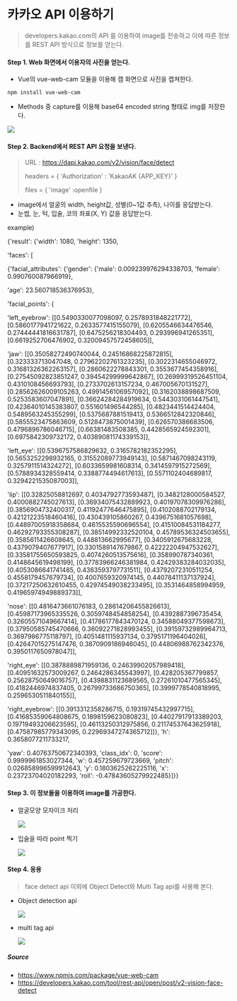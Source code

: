 # 카카오 API 이용하기

> developers.kakao.com의 API 를 이용하여 image를 전송하고 이에 따른 정보를 REST API 방식으로 정보를 얻는다.



#### Step 1. Web 화면에서 이용자의 사진을 얻는다.

* Vue의 vue-web-cam 모듈을 이용해 캠 화면으로 사진을 캡쳐한다.

```
npm install vue-web-cam
```



* Methods 중 capture를 이용해 base64 encoded string 형태로 img를 저장한다.



![](vue-web-cam.png)



#### Step 2. Backend에서 REST API 요청을 보낸다.

> URL : https://dapi.kakao.com/v2/vision/face/detect
>
> headers = { 'Authorization' : 'KakaoAK {APP_KEY}' }
>
> files = { 'image' :openfile }



* image에서 얼굴의 width, height값, 성별(0~1값 추측), 나이를 응답받는다.
* 눈썹, 눈, 턱, 입술, 코의 좌표(X, Y) 값을 응답받는다.



example)

{'result': {'width': 1080, 'height': 1350, 

'faces': [

{'facial_attributes': {'gender': {'male': 0.009239976294338703, 'female': 0.990760087966919}, 

'age': 23.560718536376953}, 

'facial_points': {

'left_eyebrow': [[0.5490330077098097, 0.2578931848221772], [0.5860177941721622, 0.2633577415155079], [0.6205546634476546, 0.27444441816631787], [0.6475256218304493, 0.293996941265351], [0.6619252706476902, 0.32009457572458605]], 

'jaw': [[0.35058272490740044, 0.24516868225872815], [0.323333713047048, 0.27962202761323235], [0.3022314655046972, 0.31681326362263157], [0.2860622278843301, 0.3553677454358916], [0.27545092823851247, 0.39454299999642867], [0.26999319526451104, 0.4310108456693793], [0.2733702613157234, 0.467005670131527], [0.28562626009105263, 0.4991456106957092], [0.3162038898687509, 0.5253583607047891], [0.36624284284919634, 0.5443031061447541], [0.42364010145383807, 0.551601496544285], [0.4823441514424404, 0.5489563245355299], [0.5375687881519413, 0.5366512842320846], [0.5855523475863609, 0.5128473875001439], [0.626570386683506, 0.4796896786046715], [0.66381483508385, 0.4428565924592301], [0.6975842309732172, 0.40389081174339153]], 

'left_eye': [[0.5396757586829632, 0.3165782182352295], [0.5653252298932165, 0.31552089773949143], [0.5871467098243119, 0.3257911514324272], [0.6033659981608314, 0.3414597915272569], [0.5788934328559414, 0.3388774494617613], [0.5571102404689817, 0.3294221535087003]], 

'lip': [[0.32825058812697, 0.4034792773593487], [0.3482128000584527, 0.4000882745027613], [0.36934075432889923, 0.40197078309976286], [0.3856904732400317, 0.41192477646475895], [0.4102088702179134, 0.42121223518460416], [0.430439105860267, 0.4396751681057698], [0.44897005918358684, 0.4615535590696554], [0.41510084531184277, 0.46292793355308287], [0.38514992332520104, 0.45789536324503655], [0.3585611426608645, 0.448813662995677], [0.3405912675683228, 0.4379079407677917], [0.3301589147679867, 0.42222204947532627], [0.33581755650593825, 0.4074260513575616], [0.358990787340361, 0.4148645619498199], [0.37783966246381984, 0.42429383284032035], [0.4053086641741485, 0.4363593797731511], [0.43792072310511254, 0.4558179457679734], [0.4007659320974145, 0.44078411137137924], [0.37217250632610455, 0.42974549038233495], [0.3531464858994959, 0.41965974949889373]], 

'nose': [[0.4816473661076183, 0.28614206455826613], [0.45987173965335526, 0.3059748454858254], [0.4392887396735454, 0.32605571049667414], [0.41786177843470124, 0.34588049377598673], [0.37950585745470666, 0.36092271828993455], [0.39159732989964713, 0.3697986775118797], [0.4051481115937134, 0.3795171196404026], [0.42647015275147476, 0.3870909186946045], [0.44806988762342376, 0.3950117650978047]], 

'right_eye': [[0.3878889871959136, 0.24639902057989418], [0.40951632573009267, 0.2464286345543997], [0.428205367799857, 0.25628750649016757], [0.4398831123689565, 0.27261010477565345], [0.4182446974837405, 0.26799733686750365], [0.3999778540818995, 0.2596530511840155]], 

'right_eyebrow': [[0.3913312358286715, 0.19319745432997715], [0.41685359064808675, 0.1898159623080823], [0.44027917913389203, 0.19719493206623595], [0.46113250312975856, 0.21174537643625918], [0.47587985779343095, 0.22969347274365712]]}, 'h': 0.3658077211733217, 

'yaw': 0.40763750672340393, 'class_idx': 0, 'score': 0.9999961853027344, 'w': 0.457259679723669, 'pitch': 0.026858996599912643, 'y': 0.1803625262225116, 'x': 0.23723704020182293, 'roll': -0.47843605279922485}]}}



#### Step 3. 이 정보들을 이용하여 image를 가공한다.

* 얼굴모양 모자이크 처리

  ![](mosaic.png)

* 입술을 따라 point 찍기

  ![](lips.png)





#### Step 4. 응용

> face detect api 이외에 Object Detect와 Multi Tag api를 사용해 본다.



* Object detection api

  ![](object.png)

* multi tag api

  ![](multitag.png)





##### Source

* https://www.npmjs.com/package/vue-web-cam
* https://developers.kakao.com/tool/rest-api/open/post/v2-vision-face-detect